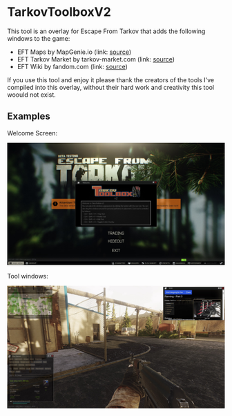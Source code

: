 # TarkovToolboxV2

This tool is an overlay for Escape From Tarkov that adds the following windows to the game:

  - EFT Maps by MapGenie.io (link: [source](https://mapgenie.io/tarkov))
  - EFT Tarkov Market by tarkov-market.com (link: [source](https://tarkov-market.com/))
  - EFT Wiki by fandom.com (link: [source](https://escapefromtarkov.fandom.com/wiki/Escape_from_Tarkov_Wiki))

If you use this tool and enjoy it please thank the creators of the tools I've compiled into this overlay, without their hard work and creativity this tool woould not exist.

## Examples

Welcome Screen:

![Welcome Screen](https://github.com/LemonDrop1228/TarkovToolboxV2/blob/main/Media/TarkovToolboxV2_VlyVPeAOGf.jpg?raw=true)


Tool windows:

![Tool windows](https://github.com/LemonDrop1228/TarkovToolboxV2/blob/main/Media/TarkovToolboxV2_WRlK1Cj9PK.jpg?raw=true)
